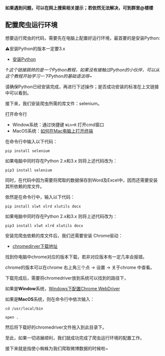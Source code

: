 **如果遇到问题，可以在网上搜索相关提示；若依然无法解决，可到群里@楼楼**

## 配置爬虫运行环境
想要运行爬虫的代码，需要先在电脑上配置好运行环境，最首要的是安装Python:

⚠️安装Python的版本一定要3.x

- [安装Python](https://www.liaoxuefeng.com/wiki/1016959663602400/1016959856222624)

*↑这个链接跳转的是一个Python教程，如果没有接触过Python的小伙伴，可以从这个教程开始学习一下Python的基础语法呀~*

请确保Python已经安装完成，再进行下述操作；是否成功安装的标准在上文链接中可以看到。

接下来，我们安装爬虫所需的库文件：selenium。

打开命令行

 - Window系统：通过快捷键 `Win+R` 打开cmd窗口
 - MacOS系统：[如何在Mac电脑上打开终端](https://zh.wikihow.com/%E5%9C%A8Mac%E7%94%B5%E8%84%91%E4%B8%8A%E6%89%93%E5%BC%80%E7%BB%88%E7%AB%AF)


在命令行中输入以下代码：

    pip install selenium

如果电脑中同时存在Python 2.x和3.x 则将上述代码改为：

    pip3 install selenium

同时，在代码中因为需要将爬取的数据保存到Word及Excel中，因而还需要安装其所依赖的库文件。

依然是在命令行中，输入以下代码：

    pip install xlwt xlrd xlutils docx

如果电脑中同时存在Python 2.x和3.x 则将上述代码改为：

    pip3 install xlwt xlrd xlutils docx


安装完爬虫依赖的库文件后，我们还需要安装 Chrome驱动：
- [chromedirver下载地址](http://npm.taobao.org/mirrors/chromedriver/)

找到你电脑中chrome对应的版本下载，若非对应版本有一定几率会报错。

chrome的版本可以在chrome 右上角三个点 -> 设置 -> 关于chrome 中查看。

下载完成后，需要将chromedriver放到系统可以找到的路径下，  

如果是**Window**系统，[Windows下配置Chrome WebDriver](https://blog.csdn.net/u013360850/article/details/54962248)

如果是**MacOS**系统，则在命令行中依次输入：

    cd /usr/local/bin

    open .

然后将下载好的chromedriver文件拖入到此目录下。

至此，如果一切进展顺利，我们就成功完成了爬虫运行环境的配置工作。

接下来就是指使小蜘蛛为我们爬取微博数据的时候啦~